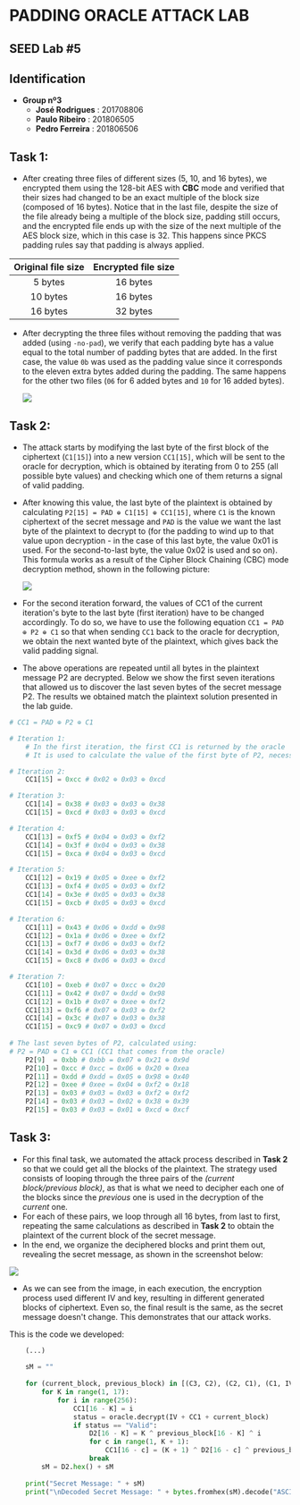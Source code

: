 # PADDING ORACLE ATTACK LAB
## SEED Lab #5

## Identification
- **Group nº3**
    - **José Rodrigues** : 201708806
    - **Paulo Ribeiro** : 201806505
    - **Pedro Ferreira** : 201806506

## Task 1:

- After creating three files of different sizes (5, 10, and 16 bytes), we encrypted them using the 128-bit AES with **CBC** mode and verified that their sizes had changed to be an exact multiple of the block size (composed of 16 bytes). Notice that in the last file, despite the size of the file already being a multiple of the block size, padding still occurs, and the encrypted file ends up with the size of the next multiple of the AES block size, which in this case is 32. This happens since PKCS padding rules say that padding is always applied.

| Original file size | Encrypted file size |
|     :--------:     |      :--------:     |
|      5 bytes       |       16 bytes      |
|      10 bytes      |       16 bytes      |
|      16 bytes      |       32 bytes      |

- After decrypting the three files without removing the padding that was added (using `-no-pad`), we verify that each padding byte has a value equal to the total number of padding bytes that are added. In the first case, the value `0b` was used as the padding value since it corresponds to the eleven extra bytes added during the padding. The same happens for the other two files (`06` for 6 added bytes and `10` for 16 added bytes).

    ![](https://i.imgur.com/x6nuHGJ.png)
    
## Task 2:

- The attack starts by modifying the last byte of the first block of the ciphertext (`C1[15]`) into a new version `CC1[15]`, which will be sent to the oracle for decryption, which is obtained by iterating from 0 to 255 (all possible byte values) and checking which one of them returns a signal of valid padding.
- After knowing this value, the last byte of the plaintext is obtained by calculating `P2[15] = PAD ⊕ C1[15] ⊕ CC1[15]`, where `C1` is the known ciphertext of the secret message and `PAD` is the value we want the last byte of the plaintext to decrypt to (for the padding to wind up to that value upon decryption - in the case of this last byte, the value 0x01 is used. For the second-to-last byte, the value 0x02 is used and so on). This formula works as a result of the Cipher Block Chaining (CBC) mode decryption method, shown in the following picture:

    ![](https://i.imgur.com/w173xZf.png)
    
- For the second iteration forward, the values of CC1 of the current iteration's byte to the last byte (first iteration) have to be changed accordingly. To do so, we have to use the following equation `CC1 = PAD ⊕ P2 ⊕ C1` so that when sending `CC1` back to the oracle for decryption, we obtain the next wanted byte of the plaintext, which gives back the valid padding signal.
- The above operations are repeated until all bytes in the plaintext message P2 are decrypted. Below we show the first seven iterations that allowed us to discover the last seven bytes of the secret message P2. The results we obtained match the plaintext solution presented in the lab guide.

```python
# CC1 = PAD ⊕ P2 ⊕ C1

# Iteration 1:
    # In the first iteration, the first CC1 is returned by the oracle 
    # It is used to calculate the value of the first byte of P2, necessary for iteration 2

# Iteration 2:
    CC1[15] = 0xcc # 0x02 ⊕ 0x03 ⊕ 0xcd

# Iteration 3:
    CC1[14] = 0x38 # 0x03 ⊕ 0x03 ⊕ 0x38
    CC1[15] = 0xcd # 0x03 ⊕ 0x03 ⊕ 0xcd

# Iteration 4:
    CC1[13] = 0xf5 # 0x04 ⊕ 0x03 ⊕ 0xf2
    CC1[14] = 0x3f # 0x04 ⊕ 0x03 ⊕ 0x38
    CC1[15] = 0xca # 0x04 ⊕ 0x03 ⊕ 0xcd

# Iteration 5:
    CC1[12] = 0x19 # 0x05 ⊕ 0xee ⊕ 0xf2
    CC1[13] = 0xf4 # 0x05 ⊕ 0x03 ⊕ 0xf2
    CC1[14] = 0x3e # 0x05 ⊕ 0x03 ⊕ 0x38
    CC1[15] = 0xcb # 0x05 ⊕ 0x03 ⊕ 0xcd

# Iteration 6:
    CC1[11] = 0x43 # 0x06 ⊕ 0xdd ⊕ 0x98
    CC1[12] = 0x1a # 0x06 ⊕ 0xee ⊕ 0xf2
    CC1[13] = 0xf7 # 0x06 ⊕ 0x03 ⊕ 0xf2
    CC1[14] = 0x3d # 0x06 ⊕ 0x03 ⊕ 0x38
    CC1[15] = 0xc8 # 0x06 ⊕ 0x03 ⊕ 0xcd

# Iteration 7:
    CC1[10] = 0xeb # 0x07 ⊕ 0xcc ⊕ 0x20
    CC1[11] = 0x42 # 0x07 ⊕ 0xdd ⊕ 0x98
    CC1[12] = 0x1b # 0x07 ⊕ 0xee ⊕ 0xf2
    CC1[13] = 0xf6 # 0x07 ⊕ 0x03 ⊕ 0xf2
    CC1[14] = 0x3c # 0x07 ⊕ 0x03 ⊕ 0x38
    CC1[15] = 0xc9 # 0x07 ⊕ 0x03 ⊕ 0xcd
    
# The last seven bytes of P2, calculated using: 
# P2 = PAD ⊕ C1 ⊕ CC1 (CC1 that comes from the oracle)
    P2[9]  = 0xbb # 0xbb = 0x07 ⊕ 0x21 ⊕ 0x9d
    P2[10] = 0xcc # 0xcc = 0x06 ⊕ 0x20 ⊕ 0xea
    P2[11] = 0xdd # 0xdd = 0x05 ⊕ 0x98 ⊕ 0x40
    P2[12] = 0xee # 0xee = 0x04 ⊕ 0xf2 ⊕ 0x18
    P2[13] = 0x03 # 0x03 = 0x03 ⊕ 0xf2 ⊕ 0xf2
    P2[14] = 0x03 # 0x03 = 0x02 ⊕ 0x38 ⊕ 0x39
    P2[15] = 0x03 # 0x03 = 0x01 ⊕ 0xcd ⊕ 0xcf
```

## Task 3:

- For this final task, we automated the attack process described in **Task 2** so that we could get all the blocks of the plaintext. The strategy used consists of looping through the three pairs of the *(current block/previous block)*, as that is what we need to decipher each one of the blocks since the *previous* one is used in the decryption of the *current* one.
- For each of these pairs, we loop through all 16 bytes, from last to first, repeating the same calculations as described in **Task 2** to obtain the plaintext of the current block of the secret message.
- In the end, we organize the deciphered blocks and print them out, revealing the secret message, as shown in the screenshot below: 

![](https://i.imgur.com/DCdZfjY.png)

- As we can see from the image, in each execution, the encryption process used different IV and key, resulting in different generated blocks of ciphertext. Even so, the final result is the same, as the secret message doesn't change. This demonstrates that our attack works.

This is the code we developed:
```python
    (...)
    
    sM = ""
    
    for (current_block, previous_block) in [(C3, C2), (C2, C1), (C1, IV)]:
        for K in range(1, 17):
            for i in range(256):
                CC1[16 - K] = i
                status = oracle.decrypt(IV + CC1 + current_block)
                if status == "Valid":
                    D2[16 - K] = K ^ previous_block[16 - K] ^ i
                    for c in range(1, K + 1):
                        CC1[16 - c] = (K + 1) ^ D2[16 - c] ^ previous_block[16 - c]
                    break
        sM = D2.hex() + sM
        
    print("Secret Message: " + sM)
    print("\nDecoded Secret Message: " + bytes.fromhex(sM).decode("ASCII"))
```
